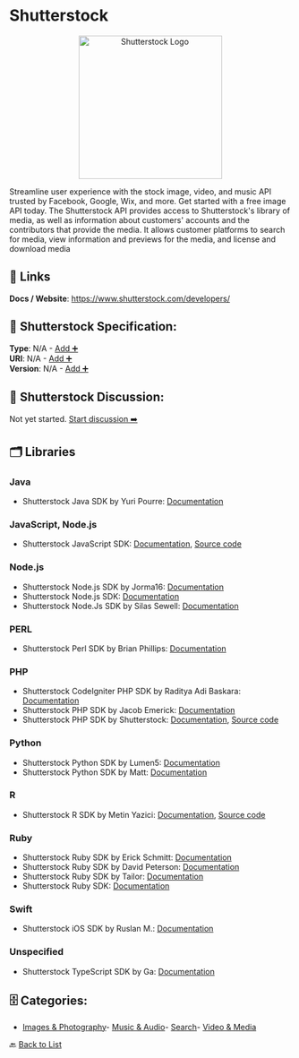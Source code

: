 # Shutterstock
<p align="center">
    <img width="256" src="https://raw.githubusercontent.com/apis-list/apis-list/main/apis/shutterstock/logo_256x256.png" alt="Shutterstock Logo"/>
</p>
Streamline user experience with the stock image, video, and music API trusted by Facebook, Google, Wix, and more. Get started with a free image API today. The Shutterstock API provides access to Shutterstock's library of media, as well as information about customers' accounts and the contributors that provide the media. It allows customer platforms to search for media, view information and previews for the media, and license and download media

##  🔗 Links
**Docs / Website**: https://www.shutterstock.com/developers/

## 🧬 Shutterstock Specification:
**Type**: N/A - [Add ➕](https://github.com/apis-list/apis-list/edit/main/apis/shutterstock/shutterstock.yaml)  
**URI**: N/A - [Add ➕](https://github.com/apis-list/apis-list/edit/main/apis/shutterstock/shutterstock.yaml)  
**Version**: N/A - [Add ➕](https://github.com/apis-list/apis-list/edit/main/apis/shutterstock/shutterstock.yaml)

## 💬 Shutterstock Discussion:
Not yet started. [Start discussion ➡️](https://github.com/apis-list/apis-list/discussions/new)

## 🗂️ Libraries
### Java
- Shutterstock Java SDK by Yuri Pourre: [Documentation](https://github.com/yuripourre/shutterstock-java)
### JavaScript, Node.js
- Shutterstock JavaScript SDK: [Documentation](https://developers.shutterstock.com/documentation/javascript-sdk), [Source code](https://github.com/shutterstock/public-api-javascript-sdk)
### Node.js
- Shutterstock Node.js SDK by Jorma16: [Documentation](https://github.com/jorma16/shutter-api-client)
- Shutterstock Node.js SDK: [Documentation](https://github.com/shutterstock/node-shutterstock-api)
- Shutterstock Node.Js SDK by Silas Sewell: [Documentation](https://www.npmjs.com/package/shutterstock)
### PERL
- Shutterstock Perl SDK by Brian Phillips: [Documentation](http://search.cpan.org/~bphillips/WebService-Shutterstock/)
### PHP
- Shutterstock CodeIgniter PHP SDK by Raditya Adi Baskara: [Documentation](https://github.com/raditya-ab/CI-Shutterstock-library)
- Shutterstock PHP SDK by Jacob Emerick: [Documentation](https://github.com/jacobemerick/php-shutterstock-api)
- Shutterstock PHP SDK by Shutterstock: [Documentation](https://packagist.org/packages/shutterstock/api), [Source code](https://github.com/shutterstock/php-shutterstock-api)
### Python
- Shutterstock Python SDK by Lumen5: [Documentation](https://github.com/Lumen5/shutterstock-api)
- Shutterstock Python SDK by Matt: [Documentation](https://github.com/malero/python-shutterstock-api)
### R
- Shutterstock R SDK by Metin Yazici: [Documentation](https://github.com/strboul/shutterstock-r), [Source code](https://cran.r-project.org/web/packages/shutterstock/index.html)
### Ruby
- Shutterstock Ruby SDK by Erick Schmitt: [Documentation](https://github.com/ejschmitt/shutterstock)
- Shutterstock Ruby SDK by David Peterson: [Documentation](https://github.com/dippysan/shutterstock)
- Shutterstock Ruby SDK by Tailor: [Documentation](https://github.com/TailorBrands/shutterstock-ruby)
- Shutterstock Ruby SDK: [Documentation](https://github.com/shutterstock/ruby-shutterstock-api)
### Swift
- Shutterstock iOS SDK by Ruslan M.: [Documentation](https://github.com/ruslanmusagitov/shutterstock-ios)
### Unspecified
- Shutterstock TypeScript SDK by Ga: [Documentation](https://github.com/shvendala/shutterstock)


## 🗄️ Categories:
- [Images & Photography](https://github.com/apis-list/apis-list#images--photography-)- [Music & Audio](https://github.com/apis-list/apis-list#music--audio-)- [Search](https://github.com/apis-list/apis-list#search-)- [Video & Media](https://github.com/apis-list/apis-list#video--media-)

🔙  [Back to List](https://github.com/apis-list/apis-list)
